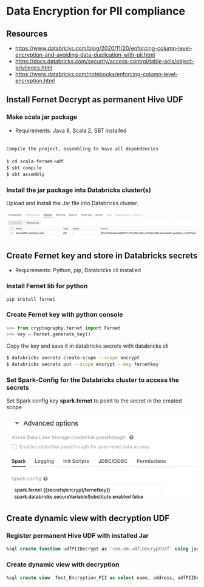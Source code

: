 # Data Encryption for PII compliance

## Resources
- https://www.databricks.com/blog/2020/11/20/enforcing-column-level-encryption-and-avoiding-data-duplication-with-pii.html
- https://docs.databricks.com/security/access-control/table-acls/object-privileges.html
- https://www.databricks.com/notebooks/enforcing-column-level-encryption.html

## Install Fernet Decrypt as permanent Hive UDF

### Make scala jar package
* Requirements: Java 8, Scala 2, SBT installed
```sh

Compile the project, assembling to have all dependencies

$ cd scala-fernet-udf
$ sbt compile
$ sbt assembly
```

### Install the jar package into Databricks cluster(s)

Upload and install the Jar file into Databricks cluster.

![Jar installation](./images/databricks-jar-installation.png)

## Create Fernet key and store in Databricks secrets

* Requirements: Python, pip, Databricks cli installed

### Install Fernet lib for python
```
pip install fernet
```

### Create Fernet key with python console

```python
>>> from cryptography.fernet import Fernet
>>> key = Fernet.generate_key() 
```
Copy the key and save it in databricks secrets with databricks cli
```sh
$ databricks secrets create-scope --scope encrypt
$ databricks secrets put --scope encrypt --key fernetkey
```

### Set Spark-Config for the Databricks cluster to access the secrets

Set Spark config key **spark.fernet** to point to the secret in the created scope

![Spark config](./images/spark-config.png)

## Create dynamic view with decryption UDF

### Register permanent Hive UDF with installed Jar

```sql
%sql create function udfPIIDecrypt as 'com.nm.udf.DecryptUdf' using jar 'dbfs:/FileStore/jars/a236f17f_f7c0_4b65_92cc_1122edc146b2-decryptUDF_assembly_1_0-04470.jar'
```

### Create dynamic view with decryption
```sql
%sql create view  Test_Encryption_PII as select name, address, udfPIIDecrypt(ssn, "${spark.fernet}") as ssn from Test_Encryption_Table
```